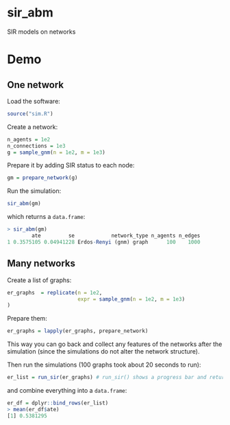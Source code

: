 # sir_abm
SIR models on networks

# Demo

## One network

Load the software: 

```R
source("sim.R")
```

Create a network:

```R
n_agents = 1e2
n_connections = 1e3
g = sample_gnm(n = 1e2, m = 1e3)
```

Prepare it by adding SIR status to each node: 

```R
gm = prepare_network(g)
```

Run the simulation: 

```R
sir_abm(gm)
```

which returns a `data.frame`:

```R
> sir_abm(gm)
        ate         se            network_type n_agents n_edges
1 0.3575105 0.04941228 Erdos-Renyi (gnm) graph      100    1000
```

## Many networks

Create a list of graphs: 

```R
er_graphs  = replicate(n = 1e2,
                       expr = sample_gnm(n = 1e2, m = 1e3)
)
```

Prepare them: 

```R
er_graphs = lapply(er_graphs, prepare_network)
```

This way you can go back and collect any features of the networks after the simulation (since the simulations do not alter the network structure). 

Then run the simulations (100 graphs took about 20 seconds to run): 

```R
er_list = run_sir(er_graphs) # run_sir() shows a progress bar and returns a list
```

and combine everything into a `data.frame`:

```R
er_df = dplyr::bind_rows(er_list)
> mean(er_df$ate)
[1] 0.5381295
```







